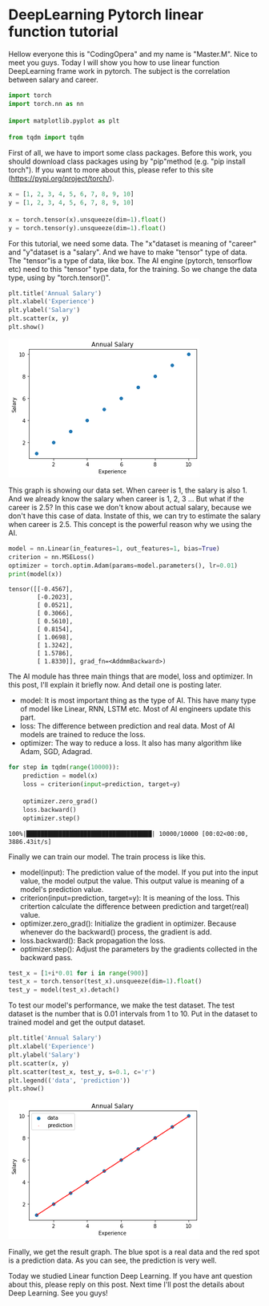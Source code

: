 # DeepLearning Pytorch linear function tutorial
Hellow everyone this is "CodingOpera" and my name is "Master.M". Nice to meet you guys. Today I will show you how to use linear function DeepLearning frame work in pytorch. The subject is the correlation between salary and career.  

```python
import torch
import torch.nn as nn

import matplotlib.pyplot as plt

from tqdm import tqdm
```
First of all, we have to import some class packages. Before this work, you should download class packages using by "pip"method (e.g. "pip install torch"). If you want to more about this, please refer to this site (https://pypi.org/project/torch/). 


```python
x = [1, 2, 3, 4, 5, 6, 7, 8, 9, 10]
y = [1, 2, 3, 4, 5, 6, 7, 8, 9, 10]

x = torch.tensor(x).unsqueeze(dim=1).float()
y = torch.tensor(y).unsqueeze(dim=1).float()
```
For this tutorial, we need some data. The "x"dataset is meaning of "career" and "y"dataset is a "salary". And we have to make "tensor" type of data. The "tensor"is a type of data, like box. The AI engine (pytorch, tensorflow etc) need to this "tensor" type data, for the training. So we change the data type, using by "torch.tensor()".  


```python
plt.title('Annual Salary')
plt.xlabel('Experience')
plt.ylabel('Salary')
plt.scatter(x, y)
plt.show()
```


    
![](output_2_0.png)

This graph is showing our data set. When career is 1, the salary is also 1. And we already know the salary when career is 1, 2, 3 ... But what if the career is 2.5? In this case we don't know about actual salary, because we don't have this case of data. Instate of this, we can try to estimate the salary when career is 2.5. This concept is the powerful reason why we using the AI.



```python
model = nn.Linear(in_features=1, out_features=1, bias=True)
criterion = nn.MSELoss()
optimizer = torch.optim.Adam(params=model.parameters(), lr=0.01)
print(model(x))
```
    tensor([[-0.4567],
            [-0.2023],
            [ 0.0521],
            [ 0.3066],
            [ 0.5610],
            [ 0.8154],
            [ 1.0698],
            [ 1.3242],
            [ 1.5786],
            [ 1.8330]], grad_fn=<AddmmBackward>)
            
The AI module has three main things that are model, loss and optimizer. In this post, I'll explain it briefly now. And detail one is posting later.
- model: It is most important thing as the type of AI. This have many type of model like Linear, RNN, LSTM etc. Most of AI engineers update this part.
- loss: The difference between prediction and real data. Most of AI models are trained to reduce the loss.
- optimizer: The way to reduce a loss. It also has many algorithm like Adam, SGD, Adagrad.


```python
for step in tqdm(range(10000)):
    prediction = model(x)
    loss = criterion(input=prediction, target=y)
    
    optimizer.zero_grad()
    loss.backward()
    optimizer.step()
```
    100%|███████████████████████████████████| 10000/10000 [00:02<00:00, 3886.43it/s]
    
Finally we can train our model. The train process is like this.
- model(input): The prediction value of the model. If you put into the input value, the model output the value. This output value is meaning of a model's prediction value.
- criterion(input=prediction, target=y): It is meaning of the loss. This critertion calculate the difference between prediction and target(real) value.
- optimizer.zero_grad(): Initialize the gradient in optimizer. Because whenever do the backward() process, the gradient is add.
- loss.backward(): Back propagation the loss.
- optimizer.step(): Adjust the parameters by the gradients collected in the backward pass.


```python
test_x = [1+i*0.01 for i in range(900)]
test_x = torch.tensor(test_x).unsqueeze(dim=1).float()
test_y = model(test_x).detach()
```
To test our model's performance, we make the test dataset. The test dataset is the number that is 0.01 intervals from 1 to 10.  Put in the dataset to trained model and get the output dataset. 


```python
plt.title('Annual Salary')
plt.xlabel('Experience')
plt.ylabel('Salary')
plt.scatter(x, y)
plt.scatter(test_x, test_y, s=0.1, c='r')
plt.legend(('data', 'prediction'))
plt.show()
```
    
![png](output_6_0.png)
    
Finally, we get the result graph. The blue spot is a real data and the red spot is a prediction data. As you can see, the  prediction is very well.       

Today we studied Linear function Deep Learning. If you have ant question about this, please reply on this post. Next time I'll post the details about Deep Learning. See you guys! 

